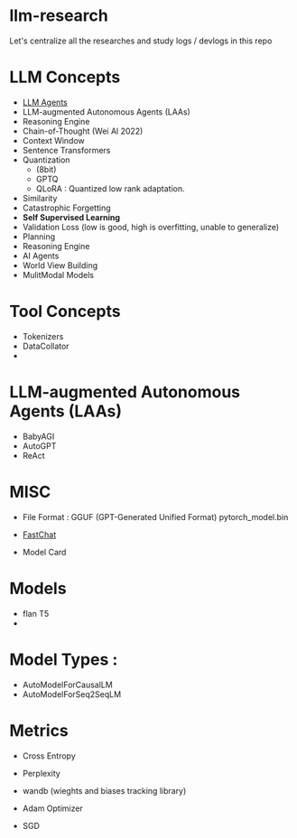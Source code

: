 # llm-research

Let's centralize all the researches and study logs / devlogs in this repo

# LLM Concepts

- [LLM Agents](https://www.ionio.ai/blog/what-is-llm-agent-ultimate-guide-to-llm-agent-with-technical-breakdown#:~:text=An%20LLM%20agent%20is%20an,display%20a%20degree%20of%20autonomy.)
- LLM-augmented Autonomous Agents (LAAs)
- Reasoning Engine
- Chain-of-Thought (Wei Al 2022)
- Context Window
- Sentence Transformers
- Quantization
  - (8bit)
  - GPTQ
  - QLoRA : Quantized low rank adaptation.
- Similarity
- Catastrophic Forgetting
- **Self Supervised Learning**
- Validation Loss (low is good, high is overfitting, unable to generalize)
- Planning
- Reasoning Engine
- AI Agents
- World View Building
- MulitModal Models

# Tool Concepts
- Tokenizers
- DataCollator
- 
# LLM-augmented Autonomous Agents (LAAs)
- BabyAGI
- AutoGPT
- ReAct

# MISC
- File Format :
  GGUF (GPT-Generated Unified Format)
  pytorch_model.bin

- [FastChat](https://github.com/lm-sys/FastChat)
- Model Card

# Models
- flan T5
- 

# Model Types : 
- AutoModelForCausalLM
- AutoModelForSeq2SeqLM

# Metrics
- Cross Entropy
- Perplexity
- wandb (wieghts and biases tracking library)
  
- Adam Optimizer
- SGD
